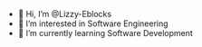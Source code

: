 - 👋 Hi, I’m @Lizzy-Eblocks
- 👀 I’m interested in Software Engineering
- 🌱 I’m currently learning Software Development



